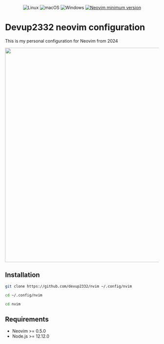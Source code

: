 <div align="center">
    <p>
        <a>
          <img alt="Linux" src="https://img.shields.io/badge/Linux-%23.svg?style=flat-square&logo=linux&color=FCC624&logoColor=black" />
        </a>
        <a>
          <img alt="macOS" src="https://img.shields.io/badge/macOS-%23.svg?style=flat-square&logo=apple&color=000000&logoColor=white" />
        </a>
        <a>
          <img alt="Windows" src="https://img.shields.io/badge/Windows-%23.svg?style=flat-square&logo=windows&color=0078D6&logoColor=white" />
        </a>
        <a href="https://github.com/neovim/neovim/releases/tag/stable">
          <img src="https://img.shields.io/badge/Neovim-0.10.1-blueviolet.svg?style=flat-square&logo=Neovim&logoColor=green" alt="Neovim minimum version"/>
        </a>
    </p>
</div>

# Devup2332 neovim configuration

This is my personal configuration for Neovim from 2024

<p align="center">
    <img src="https://res.cloudinary.com/dder8kjda/image/upload/v1726808646/Screenshot_20240919_233551_nudloo.png" width="700px"/>
</p>

## Installation

```bash
git clone https://github.com/devup2332/nvim ~/.config/nvim
```

```bash
cd ~/.config/nvim 
```

```bash
cd nvim
```

## Requirements

- Neovim >= 0.5.0
- Node.js >= 12.12.0
